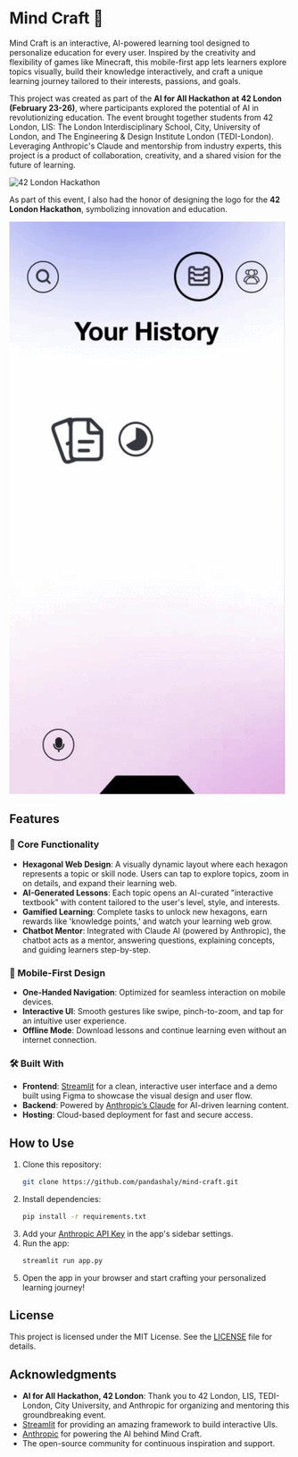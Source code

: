 
# **Mind Craft 🧠**

Mind Craft is an interactive, AI-powered learning tool designed to personalize education for every user. Inspired by the creativity and flexibility of games like Minecraft, this mobile-first app lets learners explore topics visually, build their knowledge interactively, and craft a unique learning journey tailored to their interests, passions, and goals.

This project was created as part of the **AI for All Hackathon at 42 London (February 23-26)**, where participants explored the potential of AI in revolutionizing education. The event brought together students from 42 London, LIS: The London Interdisciplinary School, City, University of London, and The Engineering & Design Institute London (TEDI-London). Leveraging Anthropic's Claude and mentorship from industry experts, this project is a product of collaboration, creativity, and a shared vision for the future of learning.

![42 London Hackathon](https://media.licdn.com/dms/image/v2/D4E22AQF7KI7oTwMf1g/feedshare-shrink_1280/feedshare-shrink_1280/0/1707832315109?e=1739404800&v=beta&t=CDgcyAvi6Pv2D35SEY5mXVSZHtkWoLsn0vDRYVSpKes)

As part of this event, I also had the honor of designing the logo for the **42 London Hackathon**, symbolizing innovation and education.

![MindCraft Demo](mindcraft.gif)



## **Features**

### 🌟 Core Functionality
- **Hexagonal Web Design**: A visually dynamic layout where each hexagon represents a topic or skill node. Users can tap to explore topics, zoom in on details, and expand their learning web.
- **AI-Generated Lessons**: Each topic opens an AI-curated "interactive textbook" with content tailored to the user's level, style, and interests.
- **Gamified Learning**: Complete tasks to unlock new hexagons, earn rewards like 'knowledge points,' and watch your learning web grow.
- **Chatbot Mentor**: Integrated with Claude AI (powered by Anthropic), the chatbot acts as a mentor, answering questions, explaining concepts, and guiding learners step-by-step.

### 📱 Mobile-First Design
- **One-Handed Navigation**: Optimized for seamless interaction on mobile devices.
- **Interactive UI**: Smooth gestures like swipe, pinch-to-zoom, and tap for an intuitive user experience.
- **Offline Mode**: Download lessons and continue learning even without an internet connection.

### 🛠️ Built With
- **Frontend**: [Streamlit](https://streamlit.io/) for a clean, interactive user interface and a demo built using Figma to showcase the visual design and user flow.
- **Backend**: Powered by [Anthropic’s Claude](https://www.anthropic.com/) for AI-driven learning content.
- **Hosting**: Cloud-based deployment for fast and secure access.

## **How to Use**
1. Clone this repository:
   ```bash
   git clone https://github.com/pandashaly/mind-craft.git
   ```
2. Install dependencies:
   ```bash
   pip install -r requirements.txt
   ```
3. Add your [Anthropic API Key](https://www.anthropic.com/) in the app's sidebar settings.
4. Run the app:
   ```bash
   streamlit run app.py
   ```
5. Open the app in your browser and start crafting your personalized learning journey!

## **License**
This project is licensed under the MIT License. See the [LICENSE](LICENSE) file for details.

## **Acknowledgments**
- **AI for All Hackathon, 42 London**: Thank you to 42 London, LIS, TEDI-London, City University, and Anthropic for organizing and mentoring this groundbreaking event.
- [Streamlit](https://streamlit.io/) for providing an amazing framework to build interactive UIs.
- [Anthropic](https://www.anthropic.com/) for powering the AI behind Mind Craft.
- The open-source community for continuous inspiration and support.
